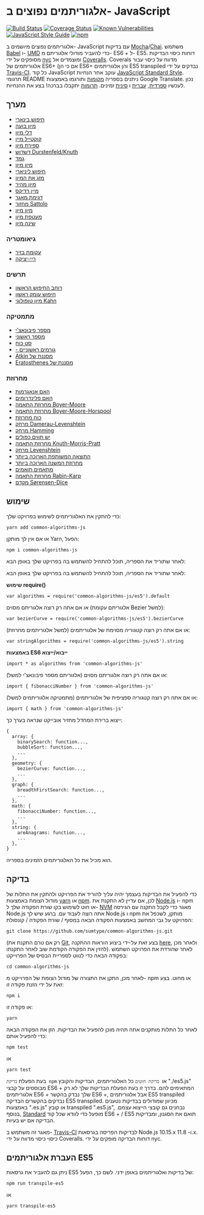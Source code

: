 # אלגוריתמים נפוצים ב- JavaScript

[![Build Status](https://travis-ci.org/sumtype/common-algorithms-js.svg?branch=master)](https://travis-ci.org/sumtype/common-algorithms-js) [![Coverage Status](https://coveralls.io/repos/github/sumtype/common-algorithms-js/badge.svg?branch=master)](https://coveralls.io/github/sumtype/common-algorithms-js?branch=master) [![Known Vulnerabilities](https://snyk.io/test/github/sumtype/common-algorithms-js/badge.svg)](https://snyk.io/test/github/sumtype/common-algorithms-js) [![JavaScript Style Guide](https://img.shields.io/badge/code_style-standard-brightgreen.svg)](https://standardjs.com) [![npm](https://img.shields.io/npm/dt/common-algorithms-js.svg)](https://www.npmjs.com/package/common-algorithms-js)

אלגוריתמים נפוצים מיושמים ב- JavaScript עם בדיקות [Mocha](https://mochajs.org/)/[Chai](http://chaijs.com/). משתמש [Babel](https://babeljs.io/) ו- [UMD](https://github.com/umdjs/umd) כדי להעביר מודולי אלגוריתם מ- ES6 + ל- ES5. דוחות כיסוי הבדיקות מסופקים על ידי [nyc](https://github.com/istanbuljs/nyc) ומוצמדים אל [Coveralls](https://coveralls.io/github/sumtype/common-algorithms-js?branch=master). Coverals מדווח על כיסוי עבור אלגוריתמים של ES6+ (אם כי הן ES6+ והן אלגוריתמים ES5 transpiled נבדקים על ידי [Travis-CI](https://travis-ci.org/sumtype/common-algorithms-js). כל קוד JavaScript עוקב אחר הנחיות [JavaScript Standard Style](https://standardjs.com/). תרגומי README ניתנים בספריה [מקומות](https://github.com/sumtype/common-algorithms-js/tree/master/locales) ותורגמו באמצעות Google Translate.  נכון לעכשיו [ספרדית](https://github.com/sumtype/common-algorithms-js/tree/master/locales/es), [עברית](https://github.com/sumtype/common-algorithms-js/tree/master/locales/he) ו [סינית](https://github.com/sumtype/common-algorithms-js/tree/master/locales/zh) זמינים. [תרומות](https://github.com/sumtype/common-algorithms-js/blob/master/CONTRIBUTING.md) יתקבלו בברכה! בצע את ההנחיות.

## מערך

* [חיפוש בינארי](https://github.com/sumtype/common-algorithms-js/blob/master/algorithms/es/binarySearch.js)
* [מיון בועה](https://github.com/sumtype/common-algorithms-js/blob/master/algorithms/es/bubbleSort.js)
* [דלי מיון](https://github.com/sumtype/common-algorithms-js/blob/master/algorithms/es/bucketSort.js)
* [קוקטייל מיין](https://github.com/sumtype/common-algorithms-js/blob/master/algorithms/es/cocktailSort.js)
* [ספירת מיון](https://github.com/sumtype/common-algorithms-js/blob/master/algorithms/es/countingSort.js)
* [דשדוש Durstenfeld/Knuth](https://github.com/sumtype/common-algorithms-js/blob/master/algorithms/es/durstenfeldShuffle.js)
* [גמד](https://github.com/sumtype/common-algorithms-js/blob/master/algorithms/es/gnomeSort.js)
* [מיון מיון](https://github.com/sumtype/common-algorithms-js/blob/master/algorithms/es/insertionSort.js)
* [חיפוש ליניארי](https://github.com/sumtype/common-algorithms-js/blob/master/algorithms/es/linearSearch.js)
* [מזג את המיון](https://github.com/sumtype/common-algorithms-js/blob/master/algorithms/es/mergeSort.js)
* [מיון מהיר](https://github.com/sumtype/common-algorithms-js/blob/master/algorithms/es/quickSort.js)
* [מיין רדיקס](https://github.com/sumtype/common-algorithms-js/blob/master/algorithms/es/radixSort.js)
* [דגימת מאגר](https://github.com/sumtype/common-algorithms-js/blob/master/algorithms/es/reservoirSampling.js)
* [מחזור Sattolo](https://github.com/sumtype/common-algorithms-js/blob/master/algorithms/es/sattoloCycle.js)
* [מיון מיון](https://github.com/sumtype/common-algorithms-js/blob/master/algorithms/es/selectionSort.js)
* [מעטפת מיון](https://github.com/sumtype/common-algorithms-js/blob/master/algorithms/es/shellSort.js)
* [שינה מיון](https://github.com/sumtype/common-algorithms-js/blob/master/algorithms/es/sleepSort.js)

### גיאומטריה

* [עקומת בזיר](https://github.com/sumtype/common-algorithms-js/blob/master/algorithms/es/bezierCurve.js)
* [ריי-יציקה](https://github.com/sumtype/common-algorithms-js/blob/master/algorithms/es/rayCasting.js)

### תרשים

* [רוחב החיפוש הראשון](https://github.com/sumtype/common-algorithms-js/blob/master/algorithms/es/breadthFirstSearch.js)
* [חיפוש עומק ראשון](https://github.com/sumtype/common-algorithms-js/blob/master/algorithms/es/depthFirstSearch.js)
* [מיון טופולוגי Kahn](https://github.com/sumtype/common-algorithms-js/blob/master/algorithms/es/kahnTopologicalSort.js)

### מתמטיקה

* [מספר פיבונאצ'י](https://github.com/sumtype/common-algorithms-js/blob/master/algorithms/es/fibonacciNumber.js)
* [מספר ראשוני](https://github.com/sumtype/common-algorithms-js/blob/master/algorithms/es/isPrime.js)
* [סט כוח](https://github.com/sumtype/common-algorithms-js/blob/master/algorithms/es/powerSet.js)
* [- גורמים ראשוניים](https://github.com/sumtype/common-algorithms-js/blob/master/algorithms/es/primeFactors.js)
* [Atkin מסננת של](https://github.com/sumtype/common-algorithms-js/blob/master/algorithms/es/sieveOfAtkin.js)
* [Eratosthenes מסננת של](https://github.com/sumtype/common-algorithms-js/blob/master/algorithms/es/sieveOfEratosthenes.js)

### מחרוזת

* [האם אנאגרמות](https://github.com/sumtype/common-algorithms-js/blob/master/algorithms/es/areAnagrams.js)
* [האם פלינדרומים](https://github.com/sumtype/common-algorithms-js/blob/master/algorithms/es/arePalindromes.js)
* [מחרוזת התאמה Boyer-Moore](https://github.com/sumtype/common-algorithms-js/blob/master/algorithms/es/boyerMooreStringMatch.js)
* [מחרוזת התאמה Boyer-Moore-Horspool](https://github.com/sumtype/common-algorithms-js/blob/master/algorithms/es/boyerMooreHorspoolStringMatch.js)
* [כוח מחרוזת](https://github.com/sumtype/common-algorithms-js/blob/master/algorithms/es/bruteForceStringMatch.js)
* [מרחק Damerau-Levenshtein](https://github.com/sumtype/common-algorithms-js/blob/master/algorithms/es/damerauLevenshteinDistance.js)
* [מרחק Hamming](https://github.com/sumtype/common-algorithms-js/blob/master/algorithms/es/hammingDistance.js)
* [יש תווים כפולים](https://github.com/sumtype/common-algorithms-js/blob/master/algorithms/es/hasDuplicateCharacters.js)
* [מחרוזת התאמה Knuth-Morris-Pratt](https://github.com/sumtype/common-algorithms-js/blob/master/algorithms/es/knuthMorrisPrattStringMatch.js)
* [מרחק Levenshtein](https://github.com/sumtype/common-algorithms-js/blob/master/algorithms/es/levenshteinDistance.js)
* [התוצאה המשותפת הארוכה ביותר](https://github.com/sumtype/common-algorithms-js/blob/master/algorithms/es/longestCommonSubsequence.js)
* [מחרוזת המשנה הארוכה ביותר](https://github.com/sumtype/common-algorithms-js/blob/master/algorithms/es/longestCommonSubstring.js)
* [מתאמים תואמים](https://github.com/sumtype/common-algorithms-js/blob/master/algorithms/es/matchingDelimiters.js)
* [מחרוזת התאמה Rabin-Karp](https://github.com/sumtype/common-algorithms-js/blob/master/algorithms/es/rabinKarpStringMatch.js)
* [מקדם Sørensen-Dice](https://github.com/sumtype/common-algorithms-js/blob/master/algorithms/es/sorensenDiceCoefficient.js)

## שימוש

כדי להתקין את האלגוריתמים לשימוש בפרויקט שלך:

`yarn add common-algorithms-js`

או אם אין לך מותקן Yarn, הפעל:

`npm i common-algorithms-js`

לאחר שתוריד את הספריה, תוכל להתחיל להשתמש בה בפרויקט שלך באופן הבא:

לאחר שתוריד את הספריה, תוכל להתחיל להשתמש בה בפרויקט שלך באופן הבא:

**שימוש require()**

`var algorithms = require('common-algorithms-js/es5').default`

או אם אתה רק רוצה אלגוריתם מסוים (אלגוריתם עקומת Bezier למשל):

`var bezierCurve = require('common-algorithms-js/es5').bezierCurve`

או אם אתה רק רוצה קטגוריה מסוימת של אלגוריתמים (למשל אלגוריתמים מחרוזת):

`var stringAlgorithms = require('common-algorithms-js/es5').string`

**באמצעות ES6 ייבוא/ייצוא**

`import * as algorithms from 'common-algorithms-js'`

או אם אתה רק רוצה אלגוריתם מסוים (אלגוריתם מספר פיבונאצ'י למשל):

`import { fibonacciNumber } from 'common-algorithms-js'`

או אם אתה רק רוצה קטגוריה ספציפית של אלגוריתמים (מתמטיקה אלגוריתמים למשל):

`import { math } from 'common-algorithms-js'`

ייצוא ברירת המחדל מחזיר אובייקט שנראה בערך כך:

```
{
  array: {
    binarySearch: function...,
    bubbleSort: function...,
    ...
  },
  geometry: {
    bezierCurve: function...,
    ...
  },
  graph: {
    breadthFirstSearch: function...,
    ...
  },
  math: {
    fibonacciNumber: function...,
    ...
  },
  string: {
    areAnagrams: function...,
    ...
  },
}
```

הוא מכיל את כל האלגוריתמים הזמינים בספריה.

## בדיקה

כדי להפעיל את הבדיקות בעצמך יהיה עליך להוריד את הפרויקט ולהתקין את התלות של מודול הצומת באמצעות [yarn](https://yarnpkg.com/en/) או [npm](https://www.npmjs.com/). לכן, אם עדיין לא התקנת את [Node.js](https://nodejs.org/) ו- npm או חוט לשימוש בקו שורת הפקודה שלך ל- [NVM](https://github.com/Createix/nvm) מאגר כדי לקבל התקנה עם הגירסה Node.js אתה רוצה לעבוד עם. ברגע שיש לך Node.js ו npm מותקן, לשכפל את הפרויקט על גבי המחשב באמצעות הפקודה הבאה במסוף / שורת הפקודה / קונסולת:

`git clone https://github.com/sumtype/common-algorithms-js.git`

(רק אם טרם התקנת את [Git](https://git-scm.com/), בצע זאת על-ידי ביצוע הוראות ההתקנה [here](https://git-scm.com/book/en/v2/Get-Started-Installing-Git), ולאחר מכן להזין את הפקודה הקודמת שוב לאחר התקנתו). לאחר שהורדת את הפרויקט השתמש בפקודה הבאה כדי לנווט לספריית הבסיס של הפרוייקט:

`cd common-algorithms-js`

לאחר מכן, התקן את התצורה של מודול הצומת של הפרוייקט מ- npm או מחוט. בצע זאת על ידי הזנת פקודה זו:

`npm i`

או פקודה זו:

`yarn`

לאחר כל התלות מותקנים אתה תהיה מוכן להפעיל את הבדיקות. הזן את הפקודה הבאה כדי להפעיל אותם:

`npm test`

או

`yarn test`

בעת הפעלת `בדיקת npm` או` בדיקת חוטים` כל האלגוריתמים, הבדיקות והקובץ "./es5.js" מבוססים על קבצי ES6 + המתאימים להם. בדרך זו בעת הפעלת הבדיקות שלך לא רק אלגוריתמים ES6 + שלך נבדק בהקשר ES6 +, אבל אלגוריתמים ES5 transpiled נבדקים בהקשרים הבדיקה ES5 transpiled. מכיוון שמודולים בבדיקות נטענים באמצעות ".es.js" או קובץ transpiled ".es5.js", נבחנים גם קובצי הייצוא עצמם. בנוסף, [Standard](https://www.npmjs.com/package/standard) מופעל כדי לוודא שכל קוד ES6 + / ES5 תואם את הסגנון, ומבדיקות הבדיקה אם יש בעיות.

מאגר זה משתמש ב- [Travis-CI](https://travis-ci.org/sumtype/common-algorithms-js) לבדיקות הפריסה בגרסאות Node.js 10.15.x ו- 11.8.x. כיסוי כיסוי מדווח על ידי Coveralls. דוחות הבדיקה מופקים על ידי nyc.

## העברת אלגוריתמים ES5

ניתן גם להעביר את גרסאות ES5 של בדיקות ואלגוריתמים באופן ידני. לשם כך, הפעל:

`npm run transpile-es5`

או

`yarn transpile-es5`
